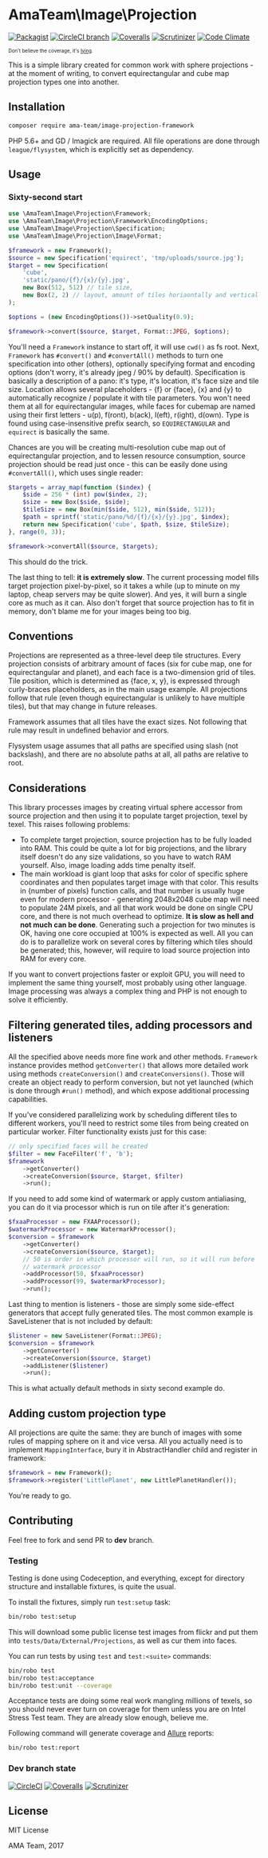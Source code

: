 # AmaTeam\Image\Projection

[![Packagist](https://img.shields.io/packagist/v/ama-team/projection-framework.svg?style=flat-square)](https://packagist.org/packages/ama-team/projection-framework)
[![CircleCI branch](https://img.shields.io/circleci/project/github/ama-team/php-projection-framework/master.svg?style=flat-square)](https://circleci.com/gh/ama-team/php-projection-framework/tree/master)
[![Coveralls](https://img.shields.io/coveralls/ama-team/php-projection-framework/master.svg?style=flat-square)](https://coveralls.io/github/ama-team/php-projection-framework?branch=master)
[![Scrutinizer](https://img.shields.io/scrutinizer/g/ama-team/php-projection-framework/master.svg?style=flat-square)](https://scrutinizer-ci.com/g/ama-team/php-projection-framework)
[![Code Climate](https://img.shields.io/codeclimate/github/ama-team/php-projection-framework.svg?style=flat-square)](https://codeclimate.com/github/ama-team/php-projection-framework)

<sup><sub>
Don't believe the coverage, it's [lying](https://github.com/sebastianbergmann/php-code-coverage/issues/409).
</sub></sup>

This is a simple library created for common work with sphere 
projections - at the moment of writing, to convert equirectangular and
cube map projection types one into another.

## Installation

```bash
composer require ama-team/image-projection-framework
```

PHP 5.6+ and GD / Imagick are required. All file operations are done 
through `league/flysystem`, which is explicitly set as dependency.

## Usage

### Sixty-second start

```php
use \AmaTeam\Image\Projection\Framework;
use \AmaTeam\Image\Projection\Framework\EncodingOptions;
use \AmaTeam\Image\Projection\Specification;
use \AmaTeam\Image\Projection\Image\Format;

$framework = new Framework();
$source = new Specification('equirect', 'tmp/uploads/source.jpg');
$target = new Specification(
    'cube',
    'static/pano/{f}/{x}/{y}.jpg',
    new Box(512, 512) // tile size,
    new Box(2, 2) // layout, amount of tiles horiaontally and vertically
);

$options = (new EncodingOptions())->setQuality(0.9);

$framework->convert($source, $target, Format::JPEG, $options);
```

You'll need a `Framework` instance to start off, it will use `cwd()` as
fs root. Next, `Framework` has `#convert()` and `#convertAll()` methods
to turn one specification into other (others), optionally specifying
format and encoding options (don't worry, it's already jpeg / 90% by 
default). Specification is basically a description of a pano: it's 
type, it's location, it's face size and tile size. Location allows 
several placeholders - {f} or {face}, {x} and {y} to automatically 
recognize / populate it with tile parameters. You won't need them at 
all for equirectangular images, while faces for cubemap are named using
their first letters - u(p), f(ront), b(ack), l(eft), r(ight), d(own). 
Type is found using case-insensitive prefix search, so 
`EQUIRECTANGULAR` and `equirect` is basically the same.

Chances are you will be creating multi-resolution cube map out of 
equirectangular projection, and to lessen resource consumption,
source projection should be read just once - this can be easily 
done using `#convertAll()`, which uses single reader:

```php
$targets = array_map(function ($index) {
    $side = 256 * (int) pow($index, 2);
    $size = new Box($side, $side);
    $tileSize = new Box(min($side, 512), min($side, 512));
    $path = sprintf('static/pano/%d/{f}/{x}/{y}.jpg', $index);
    return new Specification('cube', $path, $size, $tileSize);
}, range(0, 3));

$framework->convertAll($source, $targets);
```

This should do the trick.

The last thing to tell: **it is extremely slow**. The current 
processing model fills target projection pixel-by-pixel, so it takes
a while (up to minute on my laptop, cheap servers may be quite slower).
And yes, it will burn a single core as much as it can. Also don't 
forget that source projection has to fit in memory, don't blame me for 
your images being too big.

## Conventions

Projections are represented as a three-level deep tile structures. 
Every projection consists of arbitrary amount of faces (six for cube 
map, one for equirectangular and planet), and each face is a 
two-dimension grid of tiles. Tile position, which is determined as
{face, x, y}, is expressed through curly-braces placeholders, as in the
main usage example. All projections follow that rule (even though 
equirectangular is unlikely to have multiple tiles), but that may change 
in future releases.

Framework assumes that all tiles have the exact sizes. Not following 
that rule may result in undefined behavior and errors.

Flysystem usage assumes that all paths are specified using slash
(not backslash), and there are no absolute paths at all, all paths
are relative to root.

## Considerations

This library processes images by creating virtual sphere accessor from
source projection and then using it to populate target projection, 
texel by texel. This raises following problems:

- To complete target projection, source projection has to be fully
loaded into RAM. This could be quite a lot for big projections, and
the library itself doesn't do any size validations, so you have to 
watch RAM yourself. Also, image loading adds time penalty itself.
- The main workload is giant loop that asks for color of specific
sphere coordinates and then populates target image with that color.
This results in {number of pixels} function calls, and that number is
usually huge even for modern processor - generating 2048x2048 cube map
will need to populate 24M pixels, and all that work would be done on
single CPU core, and there is not much overhead to optimize.
**It is slow as hell and not much can be done**. Generating such a
projection for two minutes is OK, having one core occupied at 100% is
expected as well. All you can do is to parallelize work on several
cores by filtering which tiles should be generated; this, however,
will require to load source projection into RAM for every core.

If you want to convert projections faster or exploit GPU, you will need
to implement the same thing yourself, most probably using other 
language. Image processing was always a complex thing and PHP is not 
enough to solve it efficiently.

## Filtering generated tiles, adding processors and listeners

All the specified above needs more fine work and other methods.
`Framework` instance provides method `getConverter()` that allows more
detailed work using methods `createConversion()` and
`createConversions()`. Those will create an object ready to 
perform conversion, but not yet launched (which is done through
`#run()` method), and which expose additional processing capabilities.

If you've considered parallelizing work by scheduling different tiles
to different workers, you'll need to restrict some tiles from being 
created on particular worker. Filter functionality exists just for 
this case:

```php
// only specified faces will be created
$filter = new FaceFilter('f', 'b');
$framework
    ->getConverter()
    ->createConversion($source, $target, $filter)
    ->run();
```

If you need to add some kind of watermark or apply custom antialiasing,
you can do it via processor which is run on tile after it's generation:

```php
$fxaaProcessor = new FXAAProcessor();
$watermarkProcessor = new WatermarkProcessor();
$conversion = $framework
    ->getConverter()
    ->createConversion($source, $target);
    // 50 is order in which processor will run, so it will run before
    // watermark processor
    ->addProcessor(50, $fxaaProcessor)
    ->addProcessor(99, $watermarkProcessor);
    ->run();
```

Last thing to mention is listeners - those are simply some side-effect
generators that accept fully generated tiles. The most common example
is SaveListener that is not included by default:

```php
$listener = new SaveListener(Format::JPEG);
$conversion = $framework
    ->getConverter()
    ->createConversion($source, $target)
    ->addListener($listener)
    ->run();
```

This is what actually default methods in sixty second example do.

## Adding custom projection type

All projections are quite the same: they are bunch of images with some
rules of mapping sphere on it and vice versa. All you actually need is
to implement `MappingInterface`, bury it in AbstractHandler child and
register in framework:

```php
$framework = new Framework();
$framework->register('LittlePlanet', new LittlePlanetHandler()); 
``` 

You're ready to go.

## Contributing

Feel free to fork and send PR to **dev** branch.

### Testing

Testing is done using Codeception, and everything, except for directory
structure and installable fixtures, is quite the usual.

To install the fixtures, simply run `test:setup` task:

```bash
bin/robo test:setup
```

This will download some public license test images from flickr 
and put them into `tests/Data/External/Projections`, as well as
cur them into faces.

You can run tests by using `test` and `test:<suite>` commands:

```bash
bin/robo test
bin/robo test:acceptance
bin/robo test:unit --coverage
```

Acceptance tests are doing some real work mangling millions of texels, 
so you should never ever turn on coverage for them unless you are on
Intel Stress Test team. They are already slow enough, believe me.

Following command will generate coverage and [Allure][] reports:

```bash
bin/robo test:report
```

### Dev branch state

[![CircleCI](https://img.shields.io/circleci/project/github/ama-team/php-projection-framework/dev.svg?style=flat-square)](https://circleci.com/gh/ama-team/php-projection-framework/tree/dev)
[![Coveralls](https://img.shields.io/coveralls/ama-team/php-projection-framework/dev.svg?style=flat-square)](https://coveralls.io/github/ama-team/php-projection-framework?branch=dev)
[![Scrutinizer](https://img.shields.io/scrutinizer/g/ama-team/php-projection-framework/dev.svg?style=flat-square)](https://scrutinizer-ci.com/g/ama-team/php-projection-framework)

## License

MIT License

AMA Team, 2017

  [allure]: https://github.com/allure-framework/allure
